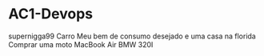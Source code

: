 # AC1-Devops
supernigga99
Carro
Meu bem de consumo desejado e uma casa na florida
Comprar uma moto
MacBook Air
BMW 320I